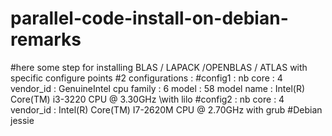 # parallel-code-install-on-debian-remarks
#here some step for installing BLAS / LAPACK /OPENBLAS / ATLAS with specific configure points
#2 configurations : 
#config1 : nb core	: 4 vendor_id	: GenuineIntel cpu family	: 6 model		: 58 model name	: Intel(R) Core(TM) i3-3220 CPU @ 3.30GHz \with lilo
#config2 : nb core : 4 vendor_id	: Intel(R) Core(TM)	I7-2620M	CPU @ 2.70GHz with grub
#Debian jessie
#



